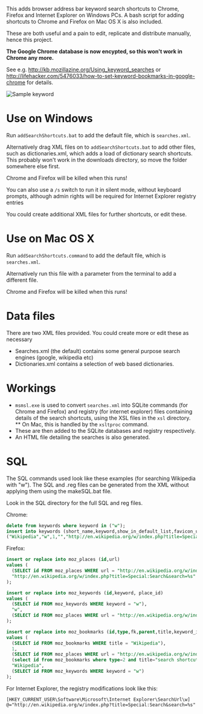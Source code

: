 This adds browser address bar keyword search shortcuts to Chrome, Firefox and Internet Explorer on Windows PCs. A bash script for adding shortcuts to Chrome and Firefox on Mac OS X is also included.

These are both useful and a pain to edit, replicate and distribute manually, hence this project. 

**The Google Chrome database is now encypted, so this won't work in Chrome any more.**

See e.g. http://kb.mozillazine.org/Using_keyword_searches  or http://lifehacker.com/5476033/how-to-set-keyword-bookmarks-in-google-chrome for details. 

![Sample keyword](http://winaero.com/blog/wp-content/uploads/2014/04/Italian-bread-address-bar.png)

Use on Windows
==============

Run ```addSearchShortcuts.bat``` to add the default file, which is ```searches.xml```. 

Alternatively drag XML files on to ```addSearchShortcuts.bat``` to add other files, such as dictionaries.xml, which adds a load of dictionary
search shortcuts. This probably won't work in the downloads directory, so move the folder somewhere else first.

Chrome and Firefox will be killed when this runs! 

You can also use a ```/s``` switch to run it in silent mode, without keyboard prompts, although admin rights will be required for Internet 
Explorer registry entries

You could create additional XML files for further shortcuts, or edit these.

Use on Mac OS X
===============

Run ```addSearchShortcuts.command``` to add the default file, which is ```searches.xml```. 

Alternatively run this file with a parameter from the terminal to add a different file.

Chrome and Firefox will be killed when this runs! 

Data files
==========

There are two XML files provided. You could create more or edit these as necessary 
* Searches.xml (the default) contains some general purpose search engines (google, wikipedia etc)
* Dictionaries.xml contains a selection of web based dictionaries. 

Workings
========

* ```msmsl.exe``` is used to convert ```searches.xml``` into SQLite commands (for Chrome and Firefox) and registry (for internet explorer) files
containing details of the search shortcuts, using the XSL files in the ```xsl``` directory.
** On Mac, this is handled by the ```xsltproc``` command.
* These are then added to the SQLite databases and registry respectively.
* An HTML file detailing the searches is also generated.

SQL
===

The SQL commands used look like these examples (for searching Wikipedia with "w"). The SQL and .reg files can be generated from the XML without applying them using the makeSQL.bat file.

Look in the SQL directory for the full SQL and reg files.

Chrome:
```sql
delete from keywords where keyword in ("w");
insert into keywords (short_name,keyword,show_in_default_list,favicon_url,url) values 
("Wikipedia","w",1,"","http://en.wikipedia.org/w/index.php?title=Special:Search&search={searchTerms}");
```

Firefox:
```sql
insert or replace into moz_places (id,url) 
values ( 
  (SELECT id FROM moz_places WHERE url = "http://en.wikipedia.org/w/index.php?title=Special:Search&search=%s"),
  "http://en.wikipedia.org/w/index.php?title=Special:Search&search=%s"
);

insert or replace into moz_keywords (id,keyword, place_id) 
values ( 
  (SELECT id FROM moz_keywords WHERE keyword = "w"),
  "w",
  (SELECT id FROM moz_places WHERE url = "http://en.wikipedia.org/w/index.php?title=Special:Search&search=%s")
);

insert or replace into moz_bookmarks (id,type,fk,parent,title,keyword_id) 
values (
  (SELECT id FROM moz_bookmarks WHERE title = "Wikipedia"),
  1,
  (SELECT id FROM moz_places WHERE url = "http://en.wikipedia.org/w/index.php?title=Special:Search&search=%s"),
  (select id from moz_bookmarks where type=2 and title="search shortcuts"),
  "Wikipedia",
  (SELECT id FROM moz_keywords WHERE keyword = "w")
);
```

For Internet Explorer, the registry modifications look like this:

```
[HKEY_CURRENT_USER\Software\Microsoft\Internet Explorer\SearchUrl\w]
@="http://en.wikipedia.org/w/index.php?title=Special:Search&search=%s"
```
